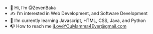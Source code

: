 - 👋 Hi, I’m @ZevenBaka
- ✍ I’m interested in Web Development, and Software Development
- 🧠 I’m currently learning Javascript, HTML, CSS, Java, and Python
- 📭 How to reach me iLoveYOuMamma4Ever@gmail.com
